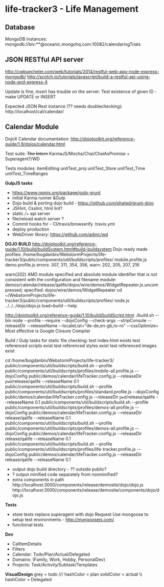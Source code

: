 life-tracker3 - Life Management
=============

Database
--------
MongoDB instances:
mongodb://biv:**@oceanic.mongohq.com:10082/calendaringTrials

JSON RESTful API server
-----------------------
http://cwbuecheler.com/web/tutorials/2014/restful-web-app-node-express-mongodb/
http://scotch.io/tutorials/javascript/build-a-restful-api-using-node-and-express-4

Update is fine, insert has trouble on the server:
Test existence of given ID - make UPDATE or INSERT

Expected JSON Rest instance (?? needs doublechecking): http://localhost/cal/calendar/

Calendar Module
---------------

DojoX Calendar documentation: http://dojotoolkit.org/reference-guide/1.9/dojox/calendar.html

Test suite: ~~The Intern~~ KarmaJS/Mocha/Chai/ChaiAsPromise + Superagent?/WD

Tests modules:
itemEditing
unitTest_proj
unitTest_Store
unitTest_Time
unitTest_TimeRanges

__GulpJS tasks__
- https://www.npmjs.org/package/gulp-grunt
- initial Karma runner &Gulp
- Dojo build & porting dojo build - https://github.com/phated/grunt-dojo
- JSHint, Csslint, html lint?
- static /+ api server
- file/reload watch server ?
- Commit hooks for - CI/travis/browserify .travis.yml
- deploy production
- WebDriver library: https://github.com/admc/wd


**DOJO BUILD**
http://dojotoolkit.org/reference-guide/1.10/build/buildSystem.html#build-buildsystem
Dojo ready made profiles:
/home/bogdanbiv/WebstormProjects/life-tracker3/public/components/util/buildscripts/profiles/
    mobile.profile.js
    demo.profile.js
errors: 307, 311, 354, 356,
warn: 202, 205, 207, 216

warn(202) AMD module specified and absolute module identifier that is not consistent with the configuration and filename module: demos/calendar/release/qalife/dojox/wire/demos/WidgetRepeater.js.uncompressed; specified: dojox/wire/demos/WidgetRepeater
cd ~/WebstormProjects/life-tracker3/public/components/util/buildscripts/profiles/
node.js ../../../dojo/dojo.js load=build --help

http://dojotoolkit.org/reference-guide/1.10/build/buildScript.html
./build.sh --bin node --profile --require --dojoConfig --check-args --stripConsole --releaseDir --releaseName --localeList="de-de,en-gb,ro-ro" --cssOptimize=
Most effective is Google Closure Compiler

Build / Gulp tasks for static file checking:
    test index.html exists
        test referenced scripts exist
        test referenced styles exist
        test referenced images exist

cd /home/bogdanbiv/WebstormProjects/life-tracker3/
public/components/util/buildscripts/build.sh --profile public/components/util/buildscripts/profiles/mobile-all.profile.js --dojoConfig public/demos/calendar/lifeTracker.config.js --releaseDir `pwd`/release/qalife --releaseName 0.1
public/components/util/buildscripts/build.sh --profile public/components/util/buildscripts/profiles/standard.profile.js --dojoConfig public/demos/calendar/lifeTracker.config.js --releaseDir `pwd`/release/qalife --releaseName 0.1
public/components/util/buildscripts/build.sh --profile public/components/util/buildscripts/profiles/demos-all.profile.js --dojoConfig public/demos/calendar/lifeTracker.config.js --releaseDir release/qalife --releaseName 0.1
public/components/util/buildscripts/build.sh --profile public/components/util/buildscripts/profiles/demos-all.profile.js --dojoConfig public/demos/calendar/lifeTracker.config.js --releaseDir release/qalife --releaseName 0.1
public/components/util/buildscripts/build.sh --profile public/components/util/buildscripts/profiles/life-tracker.profile.js --dojoConfig public/demos/calendar/lifeTracker.config.js --releaseDir release/qalife --releaseName 0.1



* output dojo build directory - ?? outside public?
* ? output minified code separately from nonminified?
* extra components in path
http://localhost:3000/components/release/demosite/dojo/dojo.js
http://localhost:3000/components/release/demosite/components/dojo/dojo.js


__Tests__

- store tests
    replace superagent with dojo Request
    Use mongoose to setup test environments - http://mongoosejs.com/
- functional tests


__Dev__
- CalItemDetails
- Filters
- Calendar: Todo/Plan/Actual/Delegated
- Domains: (Family, Work, Hobby, PersonalDev)
- Projects: Task/Activity/Subtask/Templates

__VisualDesign__
grey = todo
/// hashColor = plan
solidColor = actual
\\\ hashColor = Delegated

